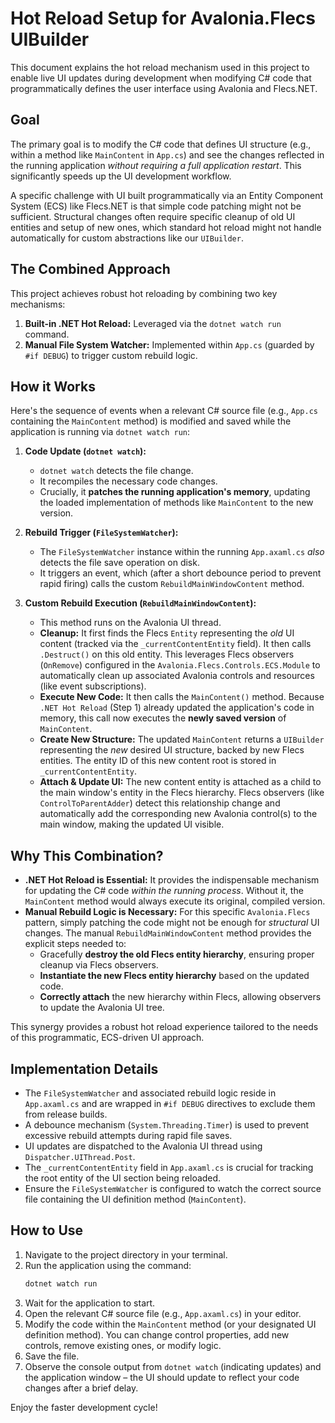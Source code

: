 # Hot Reload Setup for Avalonia.Flecs UIBuilder

This document explains the hot reload mechanism used in this project to enable live UI updates during development when modifying C# code that programmatically defines the user interface using Avalonia and Flecs.NET.

## Goal

The primary goal is to modify the C# code that defines UI structure (e.g., within a method like `MainContent` in `App.cs`) and see the changes reflected in the running application _without requiring a full application restart_. This significantly speeds up the UI development workflow.

A specific challenge with UI built programmatically via an Entity Component System (ECS) like Flecs.NET is that simple code patching might not be sufficient. Structural changes often require specific cleanup of old UI entities and setup of new ones, which standard hot reload might not handle automatically for custom abstractions like our `UIBuilder`.

## The Combined Approach

This project achieves robust hot reloading by combining two key mechanisms:

1.  **Built-in .NET Hot Reload:** Leveraged via the `dotnet watch run` command.
2.  **Manual File System Watcher:** Implemented within `App.cs` (guarded by `#if DEBUG`) to trigger custom rebuild logic.

## How it Works

Here's the sequence of events when a relevant C# source file (e.g., `App.cs` containing the `MainContent` method) is modified and saved while the application is running via `dotnet watch run`:

1.  **Code Update (`dotnet watch`):**

    - `dotnet watch` detects the file change.
    - It recompiles the necessary code changes.
    - Crucially, it **patches the running application's memory**, updating the loaded implementation of methods like `MainContent` to the new version.

2.  **Rebuild Trigger (`FileSystemWatcher`):**

    - The `FileSystemWatcher` instance within the running `App.axaml.cs` _also_ detects the file save operation on disk.
    - It triggers an event, which (after a short debounce period to prevent rapid firing) calls the custom `RebuildMainWindowContent` method.

3.  **Custom Rebuild Execution (`RebuildMainWindowContent`):**
    - This method runs on the Avalonia UI thread.
    - **Cleanup:** It first finds the Flecs `Entity` representing the _old_ UI content (tracked via the `_currentContentEntity` field). It then calls `.Destruct()` on this old entity. This leverages Flecs observers (`OnRemove`) configured in the `Avalonia.Flecs.Controls.ECS.Module` to automatically clean up associated Avalonia controls and resources (like event subscriptions).
    - **Execute New Code:** It then calls the `MainContent()` method. Because `.NET Hot Reload` (Step 1) already updated the application's code in memory, this call now executes the **newly saved version** of `MainContent`.
    - **Create New Structure:** The updated `MainContent` returns a `UIBuilder` representing the _new_ desired UI structure, backed by new Flecs entities. The entity ID of this new content root is stored in `_currentContentEntity`.
    - **Attach & Update UI:** The new content entity is attached as a child to the main window's entity in the Flecs hierarchy. Flecs observers (like `ControlToParentAdder`) detect this relationship change and automatically add the corresponding new Avalonia control(s) to the main window, making the updated UI visible.

## Why This Combination?

- **.NET Hot Reload is Essential:** It provides the indispensable mechanism for updating the C# code _within the running process_. Without it, the `MainContent` method would always execute its original, compiled version.
- **Manual Rebuild Logic is Necessary:** For this specific `Avalonia.Flecs` pattern, simply patching the code might not be enough for _structural_ UI changes. The manual `RebuildMainWindowContent` method provides the explicit steps needed to:
  - Gracefully **destroy the old Flecs entity hierarchy**, ensuring proper cleanup via Flecs observers.
  - **Instantiate the new Flecs entity hierarchy** based on the updated code.
  - **Correctly attach** the new hierarchy within Flecs, allowing observers to update the Avalonia UI tree.

This synergy provides a robust hot reload experience tailored to the needs of this programmatic, ECS-driven UI approach.

## Implementation Details

- The `FileSystemWatcher` and associated rebuild logic reside in `App.axaml.cs` and are wrapped in `#if DEBUG` directives to exclude them from release builds.
- A debounce mechanism (`System.Threading.Timer`) is used to prevent excessive rebuild attempts during rapid file saves.
- UI updates are dispatched to the Avalonia UI thread using `Dispatcher.UIThread.Post`.
- The `_currentContentEntity` field in `App.axaml.cs` is crucial for tracking the root entity of the UI section being reloaded.
- Ensure the `FileSystemWatcher` is configured to watch the correct source file containing the UI definition method (`MainContent`).

## How to Use

1.  Navigate to the project directory in your terminal.
2.  Run the application using the command:
    ```bash
    dotnet watch run
    ```
3.  Wait for the application to start.
4.  Open the relevant C# source file (e.g., `App.axaml.cs`) in your editor.
5.  Modify the code within the `MainContent` method (or your designated UI definition method). You can change control properties, add new controls, remove existing ones, or modify logic.
6.  Save the file.
7.  Observe the console output from `dotnet watch` (indicating updates) and the application window – the UI should update to reflect your code changes after a brief delay.

Enjoy the faster development cycle!
